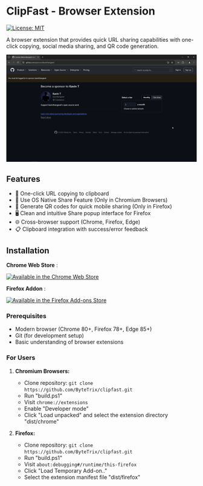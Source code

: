 # ClipFast - Browser Extension

[![License: MIT](https://img.shields.io/badge/License-MIT-yellow.svg)](https://opensource.org/licenses/MIT)

A browser extension that provides quick URL sharing capabilities with one-click copying, social media sharing, and QR code generation.

![ClipFast Demo](demo.gif)



## Features

- 🚀 One-click URL copying to clipboard
- 📱 Use OS Native Share Feature (Only in Chromium Browsers)
- 🔄 Generate QR codes for quick mobile sharing (Only in Firefox)
- 🖥️ Clean and intuitive Share popup interface for Firefox
- 🌐 Cross-browser support (Chrome, Firefox, Edge)
- 📋 Clipboard integration with success/error feedback

## Installation

**Chrome Web Store** :

  [![Available in the Chrome Web Store](https://developer.chrome.com/static/docs/webstore/branding/image/mPGKYBIR2uCP0ApchDXE.png)](https://chromewebstore.google.com/detail/clipfast/gkbmmjcfodkkonmkgaiemjbgjedkgohh)

**Firefox Addon** :

  [![Available in the Firefox Add-ons Store](https://blog.mozilla.org/addons/files/2015/11/get-the-addon.png)](https://addons.mozilla.org/en-US/firefox/addon/clipfast/)

### Prerequisites
- Modern browser (Chrome 80+, Firefox 78+, Edge 85+)
- Git (for development setup)
- Basic understanding of browser extensions

### For Users
1. **Chromium Browsers:**
   - Clone repository: `git clone https://github.com/ByteTrix/clipfast.git`
   - Run "build.ps1" 
   - Visit `chrome://extensions`
   - Enable "Developer mode"
   - Click "Load unpacked" and select the extension directory "dist/chrome"

2. **Firefox:**
   - Clone repository: `git clone https://github.com/ByteTrix/clipfast.git`
   - Run "build.ps1" 
   - Visit `about:debugging#/runtime/this-firefox`
   - Click "Load Temporary Add-on.."
   - Select the extension manifest file "dist/firefox"

